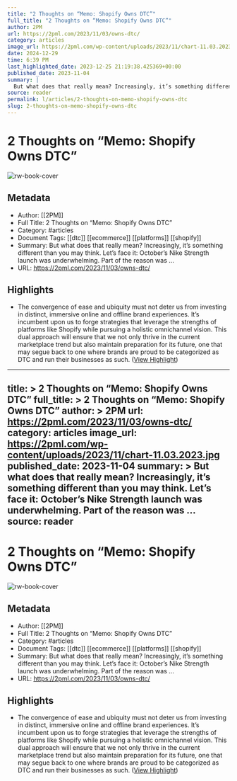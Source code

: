 ```yaml
---
title: "2 Thoughts on “Memo: Shopify Owns DTC”"
full_title: "2 Thoughts on “Memo: Shopify Owns DTC”"
author: 2PM
url: https://2pml.com/2023/11/03/owns-dtc/
category: articles
image_url: https://2pml.com/wp-content/uploads/2023/11/chart-11.03.2023.jpg
date: 2024-12-29
time: 6:39 PM
last_highlighted_date: 2023-12-25 21:19:38.425369+00:00
published_date: 2023-11-04
summary: |
  But what does that really mean? Increasingly, it’s something different than you may think. Let’s face it: October’s Nike Strength launch was underwhelming. Part of the reason was …
source: reader
permalink: l/articles/2-thoughts-on-memo-shopify-owns-dtc
slug: 2-thoughts-on-memo-shopify-owns-dtc
---
```

# 2 Thoughts on “Memo: Shopify Owns DTC”

![rw-book-cover](https://2pml.com/wp-content/uploads/2023/11/chart-11.03.2023.jpg)

## Metadata
- Author: [[2PM]]
- Full Title: 2 Thoughts on “Memo: Shopify Owns DTC”
- Category: #articles
- Document Tags: [[dtc]] [[ecommerce]] [[platforms]] [[shopify]] 
- Summary: But what does that really mean? Increasingly, it’s something different than you may think. Let’s face it: October’s Nike Strength launch was underwhelming. Part of the reason was …
- URL: https://2pml.com/2023/11/03/owns-dtc/

## Highlights
- The convergence of ease and ubiquity must not deter us from investing in distinct, immersive online and offline brand experiences. It’s incumbent upon us to forge strategies that leverage the strengths of platforms like Shopify while pursuing a holistic omnichannel vision. This dual approach will ensure that we not only thrive in the current marketplace trend but also maintain preparation for its future, one that may segue back to one where brands are proud to be categorized as DTC and run their businesses as such. ([View Highlight](https://read.readwise.io/read/01hjhdhycjnjvqwaqazbyxmftj))


---
title: >
  2 Thoughts on “Memo: Shopify Owns DTC”
full_title: >
  2 Thoughts on “Memo: Shopify Owns DTC”
author: >
  2PM
url: https://2pml.com/2023/11/03/owns-dtc/
category: articles
image_url: https://2pml.com/wp-content/uploads/2023/11/chart-11.03.2023.jpg
published_date: 2023-11-04
summary: >
  But what does that really mean? Increasingly, it’s something different than you may think. Let’s face it: October’s Nike Strength launch was underwhelming. Part of the reason was …
source: reader
---
# 2 Thoughts on “Memo: Shopify Owns DTC”

![rw-book-cover](https://2pml.com/wp-content/uploads/2023/11/chart-11.03.2023.jpg)

## Metadata
- Author: [[2PM]]
- Full Title: 2 Thoughts on “Memo: Shopify Owns DTC”
- Category: #articles
- Document Tags: [[dtc]] [[ecommerce]] [[platforms]] [[shopify]] 
- Summary: But what does that really mean? Increasingly, it’s something different than you may think. Let’s face it: October’s Nike Strength launch was underwhelming. Part of the reason was …
- URL: https://2pml.com/2023/11/03/owns-dtc/

## Highlights
- The convergence of ease and ubiquity must not deter us from investing in distinct, immersive online and offline brand experiences. It’s incumbent upon us to forge strategies that leverage the strengths of platforms like Shopify while pursuing a holistic omnichannel vision. This dual approach will ensure that we not only thrive in the current marketplace trend but also maintain preparation for its future, one that may segue back to one where brands are proud to be categorized as DTC and run their businesses as such. ([View Highlight](https://read.readwise.io/read/01hjhdhycjnjvqwaqazbyxmftj))


